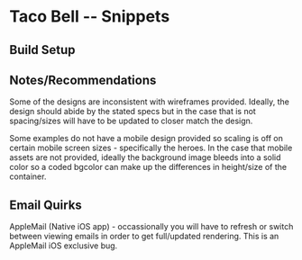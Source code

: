 # Taco Bell -- Snippets

## Build Setup


## Notes/Recommendations
Some of the designs are inconsistent with wireframes provided. Ideally, the design should abide by the stated specs but in the case that is not spacing/sizes will have to be updated to closer match the design. 

Some examples do not have a mobile design provided so scaling is off on certain mobile screen sizes - specifically the heroes. In the case that mobile assets are not provided, ideally the background image bleeds into a solid color so a coded bgcolor can make up the differences in height/size of the container. 

## Email Quirks
AppleMail (Native iOS app) - occassionally you will have to refresh or switch between viewing emails in order to get full/updated rendering. This is an AppleMail iOS exclusive bug.